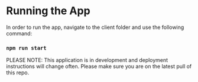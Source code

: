 # Running the App

In order to run the app, navigate to the client folder and use the following command:

### `npm run start`

PLEASE NOTE: This application is in development and deployment instructions will change often. Please make sure you are on the latest pull of this repo.
